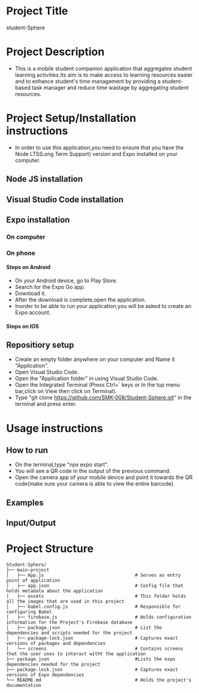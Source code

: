 # Project Title 
 student-Sphere
# Project Description
- This is a mobile student companion application that aggregates student learning activities.Its aim is to make access to learning resources easier and to enhance student's time management by providing a student-based task manager and reduce time wastage by aggregating student resources.

# Project Setup/Installation instructions
- In order to use this application,you need to ensure that you have the Node LTS(Long Term Support) version and Expo installed on your computer.
## Node JS installation


## Visual Studio Code installation


 ## Expo installation
 ### On computer 

 ### On phone
 #### Steps on Android
- On your Android device, go to Play Store.
- Search for the Expo Go app.
- Download it.
- After the download is complete,open the application.
- Inorder to be able to run your application,you will be asked to create an Expo account.




 #### Steps on IOS 
 


 ## Repositiory setup
 - Create an empty folder anywhere on your computer and Name it "Application".
 - Open Visual Studio Code.
 - Open the "Application folder" in using Visual Studio Code.
 - Open the Integrated Terminal (Press Ctrl+` keys or In the top menu bar,click on View then click on Terminal).
 - Type  "git clone https://github.com/SMK-008/Student-Sphere.git" in the terminal and press enter.

 # Usage instructions
 ## How to run
 - On the terminal,type "npx expo start".
 - You will see a QR code in the output of the previous command.
 - Open the camera app of your mobile device and point it towards the QR code(make sure your camera is able to view the entire barcode).
## Examples

## Input/Output


# Project Structure
<!-- Student-Sphere/
|__ .expo/
|__ main-project/
|    |__ .expo/
|    |__ .idea/
|    |__ assets/                                # This folder holds all the images that are used in this project
|    |__ node_modules/                          # This holds all the node modules necessary for this project        
|    |__ screens/                               # This folders holds screens that the user uses to interact witht the application
|    |    |__ Announcements.js                  # Script showing the user's class and general announcements 
|    |    |__ DashboardScreen.js                # First screen showed after the user logs into the application 
|    |    |__ EditProfile.js                    # Screen for the user to edit their own details
|    |    |__ HomeScreen.js                     # First screen when app is loaded.
|    |    |__ LoginScreen.js                    # Login page
|    |    |__ ProfileScreen.js                  # User can view the details from here
|    |    |__ RegistrationScreen.js             # Signup page
|    |    |__ resetPwd.js                       # Reset Password page from the Profile Screen
|    |    |__ taskscreen.js                     # Task management screen
|    |    |__ Units.js                          # Displays the user's Units
|    |    |__ unitscreen.js                     #  
|    |    |__ UnitView.js                       # User can view the unit's course content
|    |    |__ViewAnnouncements.js               # User can view more information about a particular announcement
|    |
|    |__ .gitignore                             # Files excluded from Git tracking
|    |__ App.js                                 # Serves as entry point of application
|    |__ app.json                               # Config file that holds metadata about the application
|    |__ babel.config.js                        # Responsible for configuring Babel
|    |__ firebase.js                            # Holds configuration information for the Project's Firebase database
|    |__ package-lock.json                      #
|    |__ package.json                           #
|
|__ node_modules/                                #
|__ package-lock.json                           #
|__ package.json                                #
|__ README.md                                   # Holds this project's documentation -->



```
Student-Sphere/
├── main-project
│   ├── App.js                                  # Serves as entry point of application
│   ├── app.json                                # Config file that holds metadata about the application
│   ├── assets                                  # This folder holds all the images that are used in this project
│   ├── babel.config.js                         # Responsible for configuring Babel    
│   ├── firebase.js                             # Holds configuration information for the Project's Firebase database
│   ├── package.json                            # List the dependencies and scripts needed for the project
│   ├── package-lock.json                       # Captures exact versions of packages and dependencies
│   └── screens                                 # Contains screens that the user uses to interact witht the application
├── package.json                                #Lists the expo dependencies needed for the project
├── package-lock.json                           # Captures exact versions of Expo dependencies
└── README.md                                   # Holds the project's documentation 
